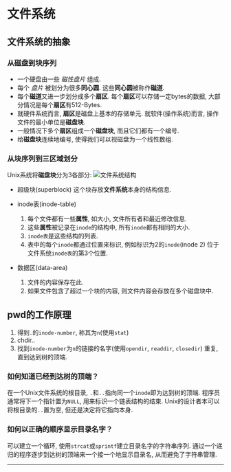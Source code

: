 # 文件系统

## 文件系统的抽象
### 从磁盘到块序列
- 一个硬盘由一些 *磁性盘片* 组成.
- 每个 *盘片* 被划分为很多**同心圆**. 这些**同心圆**被称作**磁道**.
- 每个**磁道**又进一步划分成多个**扇区**. 每个**扇区**可以存储一定bytes的数据, 大部分情况是每个**扇区**有512-Bytes.
- 就硬件系统而言, **扇区**是磁盘上基本的存储单元. 就软件(操作系统)而言, 操作文件的最小单位是**磁盘块**. 
- 一般情况下多个**扇区**组成一个**磁盘块**, 而且它们都有一个编号.
- 给**磁盘块**连续地编号, 使得我们可以视磁盘为一个线性数组.

### 从块序列到三区域划分
Unix系统将**磁盘块**分为3各部分:
![文件系统结构](https://images0.cnblogs.com/blog/472331/201304/28214052-600750f7ef834eab91c9548396142179.png)

- 超级块(superblock)
  这个块存放**文件系统**本身的结构信息.

- inode表(inode-table)
  1. 每个文件都有一些**属性**, 如大小, 文件所有者和最近修改信息.
  2. 这些**属性**被记录在`inode`的结构中, 所有`inode`都有相同的大小.
  3. `inode表`是这些结构的列表.
  4. 表中的每个`inode`都通过位置来标识, 例如标识为2的`inode`(inode 2) 位于文件系统`inode表`的第3个位置.

- 数据区(data-area)
  1. 文件的内容保存在此.
  2. 如果文件包含了超过一个块的内容, 则文件内容会存放在多个磁盘块中.

## pwd的工作原理
1. 得到`.`的`inode-number`, 称其为`n`(使用`stat`)
2. chdir..
3. 找到`inode-number`为`n`的链接的名字(使用`opendir`, `readdir`, `closedir`)
   重复, 直到达到树的顶端.

### 如何知道已经到达树的顶端？
在一个Unix文件系统的根目录, `.`和`..`指向同一个`inode`即为达到树的顶端.
程序员通常将下一个指针置为`NULL`, 用来标识一个链表结构的结束. Unix的设计者本可以将根目录的`..`置为空, 但还是决定将它指向本身.

### 如何以正确的顺序显示目录名字？
可以建立一个循环, 使用`strcat`或`sprintf`建立目录名字的字符串序列.
通过一个递归的程序逐步到达树的顶端来一个接一个地显示目录名, 从而避免了字符串管理.


---
